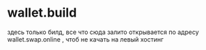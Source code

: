 # wallet.build
здесь только билд, все что сюда залито открывается по адресу wallet.swap.online , чтоб не качать на левый хостинг
